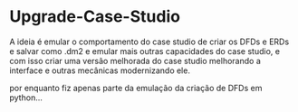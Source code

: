 # Upgrade-Case-Studio
A ideia é emular o comportamento do case studio de criar os DFDs e ERDs e salvar como .dm2 e emular mais outras capacidades do case studio, e com isso criar uma versão melhorada do case studio melhorando a interface e outras mecânicas modernizando ele.

por enquanto fiz apenas parte da emulação da criação de DFDs em python...
